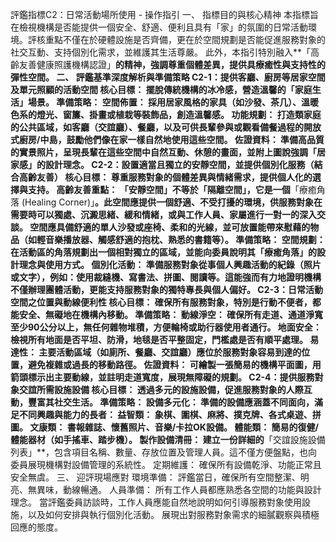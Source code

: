 評鑑指標C2：日常活動場所使用 - 操作指引
一、 指標目的與核心精神
本指標旨在檢視機構是否能提供一個安全、舒適、便利且具有「家」的氛圍的日常活動環境。評核重點不僅在於硬體設施是否齊備，更在於空間規劃是否能促進服務對象的社交互動、支持個別化需求，並維護其生活尊嚴。
此外，本指引特別融入**「高齡友善健康照護機構認證」**的精神，強調尊重個體差異，提供具療癒性與支持性的彈性空間。
二、 評鑑基準深度解析與準備策略
C2-1：提供客廳、廚房等居家空間及單元照顧的活動空間
核心目標： 擺脫傳統機構的冰冷感，營造溫馨的「家庭生活」場景。
準備策略：
空間佈置： 採用居家風格的家具（如沙發、茶几）、溫暖色系的燈光、窗簾、掛畫或植栽等裝飾品，創造溫馨感。
功能規劃： 打造類家庭的公共區域，如客廳（交誼廳）、餐廳，以及可供長輩參與或觀看備餐過程的開放式廚房/中島，鼓勵他們像在家一樣自然地使用這些空間。
佐證資料： 準備高品質的實景照片，呈現長輩在這些空間中自然互動、休憩的畫面，並附上圖說強調「居家感」的設計理念。
C2-2：設置適當且獨立的安靜空間，並提供個別化服務（結合高齡友善）
核心目標： 尊重服務對象的個體差異與情緒需求，提供個人化的選擇與支持。
高齡友善重點：
「安靜空間」不等於「隔離空間」，它是一個**「療癒角落 (Healing Corner)」**。此空間應提供一個舒適、不受打擾的環境，供服務對象在需要時可以獨處、沉澱思緒、緩和情緒，或與工作人員、家屬進行一對一的深入交談。
空間應具備舒適的單人沙發或座椅、柔和的光線，並可放置能帶來慰藉的物品（如輕音樂播放器、觸感舒適的抱枕、熟悉的書籍等）。
準備策略：
空間規劃： 在活動區的角落規劃出一個相對獨立的區域，並能向委員說明其「療癒角落」的設計理念與使用方式。
個別化活動： 準備服務對象從事個人興趣活動的紀錄（照片或文字），例如：使用裁縫機、寫書法、拼圖、閱讀等。這能強而有力地證明機構不僅辦理團體活動，更能支持服務對象的獨特專長與個人偏好。
C2-3：日常活動空間之位置與動線便利性
核心目標： 確保所有服務對象，特別是行動不便者，都能安全、無礙地在機構內移動。
準備策略：
動線淨空： 確保所有走道、通道淨寬至少90公分以上，無任何雜物堆積，方便輪椅或助行器使用者通行。
地面安全： 檢視所有地面是否平坦、防滑，地毯是否平整固定，門檻處是否有順平處理。
易達性： 主要活動區域（如廁所、餐廳、交誼廳）應位於服務對象容易到達的位置，避免複雜或過長的移動路徑。
佐證資料： 可繪製一張簡易的機構平面圖，用箭頭標示出主要動線，並註明走道寬度，展現無障礙的規劃。
C2-4：提供服務對象交誼所需設施設備
核心目標： 透過多元的設施設備，促進服務對象的人際互動，豐富其社交生活。
準備策略：
設備多元化： 準備的設備應涵蓋不同面向，滿足不同興趣與能力的長者：
益智類： 象棋、圍棋、麻將、撲克牌、各式桌遊、拼圖。
文康類： 書報雜誌、懷舊照片、音樂/卡拉OK設備。
體能類： 簡易的復健/體能器材（如手搖車、踏步機）。
製作設備清冊： 建立一份詳細的**「交誼設施設備列表」**，包含項目名稱、數量、存放位置及管理人員。這不僅方便盤點，也向委員展現機構對設備管理的系統性。
定期維護： 確保所有設備乾淨、功能正常且安全無虞。
三、 迎評現場應對
環境準備： 評鑑當日，確保所有空間整潔、明亮、無異味，動線暢通。
人員準備：
所有工作人員都應熟悉各空間的功能與設計理念。
當評鑑委員訪談時，工作人員應能自然地說明如何引導服務對象使用設施，以及如何安排與執行個別化活動。
展現出對服務對象需求的細膩觀察與積極回應的態度。